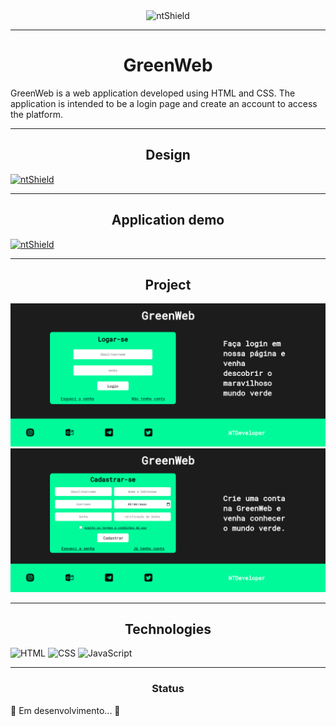 <section class="box-nt" style="display: flex; justify-content: center;">
    <img src="https://img.shields.io/static/v1?label=Code&message=N-CCC&color=1C1C1C&style=for-the-badge&logo=GHOST" alt="ntShield">
</section>

---

<h1 align="center">GreenWeb</h1>

<p>GreenWeb is a web application developed using HTML and CSS. The application is intended to be a login page and create an account to access the platform.</p>

---

<h2 align="center">Design</h2>
<a href="https://www.figma.com/file/CcHmGjy1G54liNWbIuyVse/GreenWeb?node-id=1%3A2"><img src="https://img.shields.io/static/v1?label=Design&message=Figma&color=00FA9A&style=for-the-badge&logo=FIGMA" alt="ntShield"></a>

---

<h2  align="center">Application demo</h2>

<a href="https://greenweb-demo.netlify.app/"><img src="https://img.shields.io/static/v1?label=Netlify&message=Demo&color=00FA9A&style=for-the-badge&logo=NETLIFY" alt="ntShield"></a>

---

<h2  align="center">Project</h2>

<img src="Assets/IMG/GreenWeb - Login.png" alt="PageWeb-01">
<img src="Assets/IMG/GreenWeb - Creat.png" alt="PageWeb-02">

---

<h2  align="center">Technologies</h2>

![HTML](https://img.shields.io/badge/HTML5-E34F26?style=for-the-badge&logo=html5&logoColor=white)
![CSS](https://img.shields.io/badge/CSS3-1572B6?style=for-the-badge&logo=css3&logoColor=white)
![JavaScript](https://img.shields.io/badge/JavaScript-F7DF1E?style=for-the-badge&logo=javascript&logoColor=black)


---

<h3 align="center">Status</h3>

<p>
    🚧 Em desenvolvimento... 🚧
</p>
